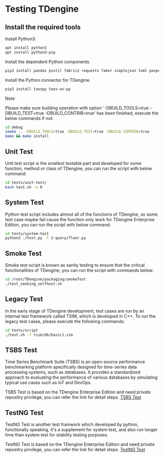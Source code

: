 # Testing TDengine

## Install the required tools

Install Python3.

```bash
apt install python3
apt install python3-pip
```

Install the dependent Python components.

```bash
pip3 install pandas psutil fabric2 requests faker simplejson toml pexpect tzlocal distro decorator loguru hyperloglog
```

Install the Python connector for TDengine.

```bash
pip3 install taospy taos-ws-py
```

> [!NOTE]
> Please make sure building operation with option '-DBUILD_TOOLS=true -DBUILD_TEST=true -DBUILD_CONTRIB=true' has been finished, execute the below commands if not:

```bash
cd debug
cmake .. -DBUILD_TOOLS=true -DBUILD_TEST=true -DBUILD_CONTRIB=true
make && make install
```

## Unit Test

Unit test script is the smallest testable part and developed for some function, method or class of TDengine, you can run
the script with below command:

```bash
cd tests/unit-test/
bash test.sh -e 0
```

## System Test

Python test script includes almost all of the functions of TDengine, so some test case maybe fail cause the function only
work for TDengine Enterprise Edition, you can run the script with below command:

```bash
cd tests/system-test
python3 ./test.py -f 2-query/floor.py
```

## Smoke Test

Smoke test script is known as sanity testing to ensure that the critical functionalities of TDengine, you can run the 
script with commands below:

```bash
cd /root/TDengine/packaging/smokeTest
./test_smoking_selfhost.sh
```

## Legacy Test

In the early stage of TDengine development, test cases are run by an internal test framework called TSIM, which is developed in C++. To run the legacy test cases, please execute the following commands:

```bash
cd tests/script
./test.sh -f tsim/db/basic1.sim
```

## TSBS Test

Time Series Benchmark Suite (TSBS) is an open-source performance benchmarking platform specifically designed for time-series data processing systems, such as databases. It provides a standardized approach to evaluating the performance of various databases by simulating typical use cases such as IoT and DevOps.

TSBS Test is based on the TDengine Enterprise Edition and need private repositry privilege, you can refer the link for detail steps. [TSBS Test](https://github.com/taosdata/TDinternal/tree/main?tab=readme-ov-file#85-tsbs-test)

## TestNG Test

TestNG Test is another test framwork which developed by python, functionally speaking, it's a supplement for system test, and
also run longer time than system test for stability testing purposes. 

TestNG Test is based on the TDengine Enterprise Edition and need private repositry privilege, you can refer the link for detail steps. [TestNG Test](https://github.com/taosdata/TDinternal/tree/main?tab=readme-ov-file#87-testng-test)
